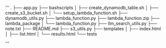 '''
.
├── app.py
├── bashscripts
│   ├── create_dynamodb_table.sh
│   ├── create_s3_bucket.sh
│   └── setup_lambda_function.sh
├── dynamodb_utils.py
├── lambda_function.py
├── lambda_function.zip
├── lambda_package
│   └── lambda_function.py
├── llm_search_utils.py
├── note.txt
├── README.md
├── s3_utils.py
├── templates
│   ├── index.html
│   ├── list.html
│   └── results.html
└── tests

'''

